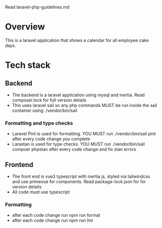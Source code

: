Read laravel-php-guidelines.md

# Overview
This is a laravel application that shows a calendar for all employee cake days.

# Tech stack

## Backend
- The backend is a laravel application using mysql and inertia. Read composer.lock for full version details
- This uses laravel sail so any php commands MUST be run inside the sail container using ./vendor/bin/sail

### Formatting and type checks
- Laravel Pint is used for formatting. YOU MUST run ./vendor/bin/sail pint after every code change you complete
- Larastan is used for type checks. YOU MUST run ./vendor/bin/sail compoer phpstan after every code change and fix stan errors

## Frontend
- The front end is vue3 typescript with inertia js, styled via tailwindcss and use primevue for components. Read package-lock.json for for version details
- All code must use typescript

### Formatting
- after each code change run npm run format 
- after each code change run npm run lint
